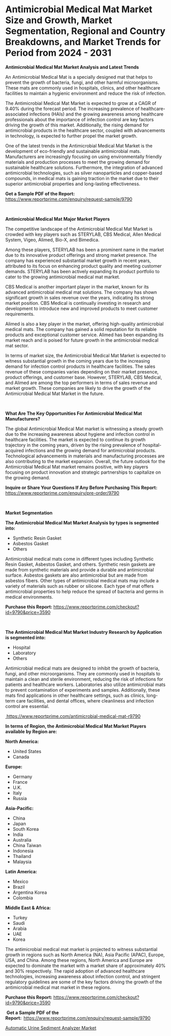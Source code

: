 <p><h1>Antimicrobial Medical Mat Market Size and Growth, Market Segmentation, Regional and Country Breakdowns, and Market Trends for Period from 2024 -  2031</h1></p><p><strong>Antimicrobial Medical Mat Market Analysis and Latest Trends</strong></p>
<p><p>An Antimicrobial Medical Mat is a specially designed mat that helps to prevent the growth of bacteria, fungi, and other harmful microorganisms. These mats are commonly used in hospitals, clinics, and other healthcare facilities to maintain a hygienic environment and reduce the risk of infection.</p><p>The Antimicrobial Medical Mat Market is expected to grow at a CAGR of 9.40% during the forecast period. The increasing prevalence of healthcare-associated infections (HAIs) and the growing awareness among healthcare professionals about the importance of infection control are key factors driving the growth of this market. Additionally, the rising demand for antimicrobial products in the healthcare sector, coupled with advancements in technology, is expected to further propel the market growth.</p><p>One of the latest trends in the Antimicrobial Medical Mat Market is the development of eco-friendly and sustainable antimicrobial mats. Manufacturers are increasingly focusing on using environmentally friendly materials and production processes to meet the growing demand for sustainable healthcare solutions. Furthermore, the integration of advanced antimicrobial technologies, such as silver nanoparticles and copper-based compounds, in medical mats is gaining traction in the market due to their superior antimicrobial properties and long-lasting effectiveness.</p></p>
<p><strong>Get a Sample PDF of the Report:&nbsp;</strong> <a href="https://www.reportprime.com/enquiry/request-sample/9790">https://www.reportprime.com/enquiry/request-sample/9790</a></p>
<p>&nbsp;</p>
<p><strong>Antimicrobial Medical Mat Major Market Players</strong></p>
<p><p>The competitive landscape of the Antimicrobial Medical Mat Market is crowded with key players such as STERYLAB, CBS Medical, Allen Medical System, Vigeo, Alimed, Bio-X, and Bimedica. </p><p>Among these players, STERYLAB has been a prominent name in the market due to its innovative product offerings and strong market presence. The company has experienced substantial market growth in recent years, attributed to its focus on enhancing product quality and meeting customer demands. STERYLAB has been actively expanding its product portfolio to cater to the growing antimicrobial medical mat market.</p><p>CBS Medical is another important player in the market, known for its advanced antimicrobial medical mat solutions. The company has shown significant growth in sales revenue over the years, indicating its strong market position. CBS Medical is continually investing in research and development to introduce new and improved products to meet customer requirements.</p><p>Alimed is also a key player in the market, offering high-quality antimicrobial medical mats. The company has gained a solid reputation for its reliable products and exceptional customer service. Alimed has been expanding its market reach and is poised for future growth in the antimicrobial medical mat sector.</p><p>In terms of market size, the Antimicrobial Medical Mat Market is expected to witness substantial growth in the coming years due to the increasing demand for infection control products in healthcare facilities. The sales revenue of these companies varies depending on their market presence, product offerings, and customer base. However, STERYLAB, CBS Medical, and Alimed are among the top performers in terms of sales revenue and market growth. These companies are likely to drive the growth of the Antimicrobial Medical Mat Market in the future.</p></p>
<p>&nbsp;</p>
<p><strong>What Are The Key Opportunities For Antimicrobial Medical Mat Manufacturers?</strong></p>
<p><p>The global Antimicrobial Medical Mat market is witnessing a steady growth due to the increasing awareness about hygiene and infection control in healthcare facilities. The market is expected to continue its growth trajectory in the coming years, driven by the rising prevalence of hospital-acquired infections and the growing demand for antimicrobial products. Technological advancements in materials and manufacturing processes are also contributing to the market expansion. Overall, the future outlook for the Antimicrobial Medical Mat market remains positive, with key players focusing on product innovation and strategic partnerships to capitalize on the growing demand.</p></p>
<p><strong>Inquire or Share Your Questions If Any Before Purchasing This Report:</strong> <a href="https://www.reportprime.com/enquiry/pre-order/9790">https://www.reportprime.com/enquiry/pre-order/9790</a></p>
<p>&nbsp;</p>
<p><strong>Market Segmentation</strong></p>
<p><strong>The Antimicrobial Medical Mat Market Analysis by types is segmented into:</strong></p>
<p><ul><li>Synthetic Resin Gasket</li><li>Asbestos Gasket</li><li>Others</li></ul></p>
<p><p>Antimicrobial medical mats come in different types including Synthetic Resin Gasket, Asbestos Gasket, and others. Synthetic resin gaskets are made from synthetic materials and provide a durable and antimicrobial surface. Asbestos gaskets are also antimicrobial but are made from asbestos fibers. Other types of antimicrobial medical mats may include a variety of materials such as rubber or silicone. Each type of mat offers antimicrobial properties to help reduce the spread of bacteria and germs in medical environments.</p></p>
<p><strong>Purchase this Report:&nbsp;</strong><a href="https://www.reportprime.com/checkout?id=9790&price=3590">https://www.reportprime.com/checkout?id=9790&price=3590</a></p>
<p>&nbsp;</p>
<p><strong>The Antimicrobial Medical Mat Market Industry Research by Application is segmented into:</strong></p>
<p><ul><li>Hospital</li><li>Laboratory</li><li>Others</li></ul></p>
<p><p>Antimicrobial medical mats are designed to inhibit the growth of bacteria, fungi, and other microorganisms. They are commonly used in hospitals to maintain a clean and sterile environment, reducing the risk of infections for patients and healthcare workers. Laboratories also utilize antimicrobial mats to prevent contamination of experiments and samples. Additionally, these mats find applications in other healthcare settings, such as clinics, long-term care facilities, and dental offices, where cleanliness and infection control are essential.</p></p>
<p><a href="https://www.reportprime.com/antimicrobial-medical-mat-r9790">&nbsp;https://www.reportprime.com/antimicrobial-medical-mat-r9790</a></p>
<p><strong>In terms of Region, the Antimicrobial Medical Mat Market Players available by Region are:</strong></p>
<p>
    <p> <strong> North America: </strong>
        <ul>
            <li>United States</li>
            <li>Canada</li>
        </ul>
        </p> 
    <p> <strong> Europe: </strong>
        <ul>
            <li>Germany</li>
            <li>France</li>
            <li>U.K.</li>
            <li>Italy</li>
            <li>Russia</li>
        </ul>
        </p> 
    <p> <strong> Asia-Pacific: </strong>
        <ul>
            <li>China</li>
            <li>Japan</li>
            <li>South Korea</li>
            <li>India</li>
            <li>Australia</li>
            <li>China Taiwan</li>
            <li>Indonesia</li>
            <li>Thailand</li>
            <li>Malaysia</li>
        </ul>
        </p> 
    <p> <strong> Latin America: </strong>
        <ul>
            <li>Mexico</li>
            <li>Brazil</li>
            <li>Argentina Korea</li>
            <li>Colombia</li>
        </ul>
        </p> 
    <p> <strong> Middle East & Africa: </strong>
        <ul>
            <li>Turkey</li>
            <li>Saudi</li>
            <li>Arabia</li>
            <li>UAE</li>
            <li>Korea</li>
        </ul>
    </p>
    </p>
<p><p>The antimicrobial medical mat market is projected to witness substantial growth in regions such as North America (NA), Asia Pacific (APAC), Europe, USA, and China. Among these regions, North America and Europe are expected to dominate the market with a market share of approximately 40% and 30% respectively. The rapid adoption of advanced healthcare technologies, increasing awareness about infection control, and stringent regulatory guidelines are some of the key factors driving the growth of the antimicrobial medical mat market in these regions.</p></p>
<p><strong>Purchase this Report: </strong><a href="https://www.reportprime.com/checkout?id=9790&price=3590">https://www.reportprime.com/checkout?id=9790&price=3590</a></p>
<p>&nbsp;<strong>Get a Sample PDF of the Report:&nbsp;&nbsp;</strong><a href="https://www.reportprime.com/enquiry/request-sample/9790">https://www.reportprime.com/enquiry/request-sample/9790</a></p>
<p><strong></strong></p>
<p><p><a href="https://github.com/RichRobinson5/Market-Research-Report-List-4/blob/main/automatic-urine-sediment-analyzer-market.md">Automatic Urine Sediment Analyzer Market</a></p></p>